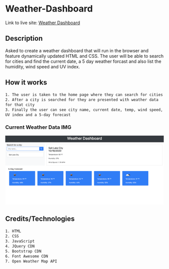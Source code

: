 # Weather-Dashboard

Link to live site: [Weather Dashboard](https://portercol.github.io/Weather-Dashboard/)

## Description
Asked to create a weather dashboard that will run in the browser and feature dynamically updated HTML and CSS. The user will be able to search for cities and find the current date, a 5 day weather forcast and also list the humidity, wind speed and UV index.

## How it works
    1. The user is taken to the home page where they can search for cities
    2. After a city is searched for they are presented with weather data for that city
    3. Finally the user can see city name, current date, temp, wind speed, UV index and a 5-day forecast

### Current Weather Data IMG
![Weather Dashboard](assets/images/weather_dashboard.png)

## Credits/Technologies
    1. HTML
    2. CSS
    3. JavaScript
    4. JQuery CDN
    5. Bootstrap CDN
    6. Font Awesome CDN
    7. Open Weather Map API